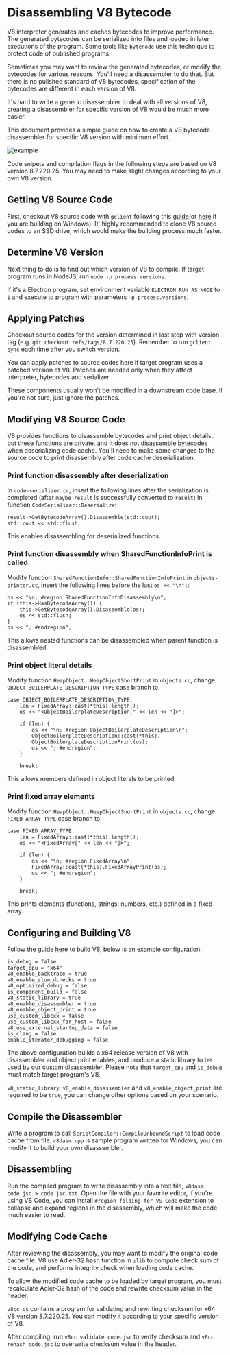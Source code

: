 # Disassembling V8 Bytecode
V8 interpreter generates and caches bytecodes to improve performance. The generated bytecodes can be serialized into files and loaded in later executions of the program. Some tools like `bytenode` use this technique to protect code of published programs.

Sometimes you may want to review the generated bytecodes, or modify the bytecodes for various reasons. You'll need a disassembler to do that. But there is no pulished standard of V8 bytecodes, specification of the bytecodes are different in each version of V8.

It's hard to write a generic disassembler to deal with all versions of V8, creating a disassembler for specific version of V8 would be much more easier.

This document provides a simple guide on how to create a V8 bytecode disassembler for specific V8 version with minimum effort.

![example](https://github.com/noelex/v8dasm/blob/master/example.png)

Code snipets and compilation flags in the following steps are based on V8 version 8.7.220.25. You may need to make slight changes according to your own V8 version. 

## Getting V8 Source Code
First, checkout V8 source code with `gclient` following this [guide](https://v8.dev/docs/source-code)(or [here](https://medium.com/angular-in-depth/how-to-build-v8-on-windows-and-not-go-mad-6347c69aacd4) if you are building on Windows). It' highly recommended to clone V8 source codes to an SSD drive, which would make the building process much faster.

## Determine V8 Version
Next thing to do is to find out which version of V8 to compile. If target program runs in NodeJS, run `node -p process.versions`.

If it's a Electron program, set environment variable `ELECTRON_RUN_AS_NODE` to `1` and execute to program with parameters `-p process.versions`.

## Applying Patches
Checkout source codes for the version determined in last step with version tag (e.g. `git checkout refs/tags/8.7.220.25`). Remember to run `gclient sync` each time after you switch version.

You can apply patches to source codes here if target program uses a patched version of V8. Patches are needed only when they affect interpreter, bytecodes and serializer.

These components usually won't be modified in a downstream code base. If you're not sure, just ignore the patches.

## Modifying V8 Source Code
V8 provides functions to disassemble bytecodes and print object details, but these functions are private, and it does not disassemble bytecodes when deserializing code cache. You'll need to make some changes to the source code to print disassembly after code cache deserialization.

### Print function disassembly after deserialization
In `code-serializer.cc`, insert the following lines after the serialization is completed (after `maybe_result` is successfully converted to `result`) in function `CodeSerializer::Deserialize`:
```
result->GetBytecodeArray().Disassemble(std::cout);
std::cout << std::flush;
```

This enables disassembling for deserialized functions.

### Print function disassembly when SharedFunctionInfoPrint is called
Modify function `SharedFunctionInfo::SharedFunctionInfoPrint` in `objects-printer.cc`, insert the following lines before the last `os << "\n";`:
```
os << "\n; #region SharedFunctionInfoDisassembly\n";
if (this->HasBytecodeArray()) {
    this->GetBytecodeArray().Disassemble(os);
    os << std::flush;
}
os << "; #endregion";
```

This allows nested functions can be disassembled when parent function is disassembled.

### Print object literal details
Modify function `HeapObject::HeapObjectShortPrint` in `objects.cc`, change `OBJECT_BOILERPLATE_DESCRIPTION_TYPE` case branch to:
```
case OBJECT_BOILERPLATE_DESCRIPTION_TYPE:
    len = FixedArray::cast(*this).length();
    os << "<ObjectBoilerplateDescription[" << len << "]>";

    if (len) {
        os << "\n; #region ObjectBoilerplateDescription\n";
        ObjectBoilerplateDescription::cast(*this).
        ObjectBoilerplateDescriptionPrint(os);
        os << "; #endregion";
    }

    break;
```

This allows members defined in object literals to be printed.

### Print fixed array elements
Modify function `HeapObject::HeapObjectShortPrint` in `objects.cc`, change `FIXED_ARRAY_TYPE` case branch to:
```
case FIXED_ARRAY_TYPE:
    len = FixedArray::cast(*this).length();
    os << "<FixedArray[" << len << "]>";

    if (len) {
        os << "\n; #region FixedArray\n";
        FixedArray::cast(*this).FixedArrayPrint(os);
        os << "; #endregion";
    }

    break;
```

This prints elements (functions, strings, numbers, etc.) defined in a fixed array.

## Configuring and Building V8
Follow the guide [here]((https://v8.dev/docs/build-gn#manual)) to build V8, below is an example configuration:
```
is_debug = false
target_cpu = "x64"
v8_enable_backtrace = true
v8_enable_slow_dchecks = true
v8_optimized_debug = false
is_component_build = false
v8_static_library = true
v8_enable_disassembler = true
v8_enable_object_print = true
use_custom_libcxx = false
use_custom_libcxx_for_host = false
v8_use_external_startup_data = false
is_clang = false
enable_iterator_debugging = false
```
The above configuration builds a x64 release version of V8 with disassembler and object print enables, and produce a static library to be used by our custom disassembler. Please note that `target_cpu` and `is_debug` must match target program's V8.

`v8_static_library`, `v8_enable_disassembler` and `v8_enable_object_print` are required to be `true`, you can change other options based on your scenario.

## Compile the Disassembler
Write a program to call `ScriptCompiler::CompileUnboundScript` to load code cache from file. `v8dasm.cpp` is sample program written for Windows, you can modify it to build your own disassembler.

## Disassembling
Run the compiled program to write disassembly into a text file, `v8dasm code.jsc > code.jsc.txt`. Open the file with your favorite editor, if you're using VS Code, you can install `#region folding for VS Code` extension to collapse and expand regions in the disassembly, which will make the code much easier to read.

## Modifying Code Cache
After reviewing the disassembly, you may want to modify the original code cache file. V8 use Adler-32 hash function in `zlib` to compute check sum of the code, and performs integrity check when loading code cache.

To allow the modified code cache to be loaded by target program, you must recalculate Adler-32 hash of the code and rewrite checksum value in the header.

`v8cc.cs` contains a program for validating and rewriting checksum for x64 V8 version 8.7.220.25. You can modify it according to your specific version of V8.

After compiling, run `v8cc validate code.jsc` to verify checksum and `v8cc rehash code.jsc` to overwrite checksum value in the header.